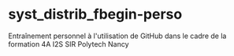 # syst_distrib_fbegin-perso
Entraînement personnel à l'utilisation de GitHub dans le cadre de la formation 4A I2S SIR Polytech Nancy

